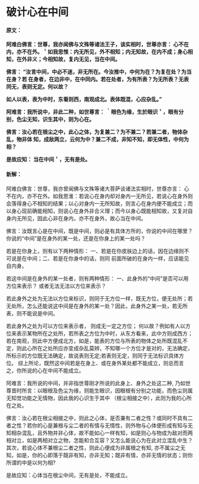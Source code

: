 # 破计心在中间

#### 原文：

**阿难白佛言：世尊，我亦闻佛与文殊等诸法王子，谈实相时，世尊亦言： 心不在内，亦不在外。＇如我思惟：内无所见，外不相知；内无知故，在内不成；身心相知，在外非义；今相知故，复内无见，当在中间。**

**佛言： “汝言中间，中必不迷，非无所在。今汝推中，中何为在？为复在处？为当在身？若
在身者，在边非中，在中同内。若在处者，为有所表？为无所表？无表同无，表则无定。何以故？**

**如人以表，表为中时，东看则西，南观成北。表体既混，心应杂乱。”**

**阿难言：我所说中，非此二种，如世尊言： ｀眼色为缘，生於眼识＇，眼有分别，色尘无知，识生其中，则为心在。**

**佛言：汝心若在根尘之中，此心之体，为复兼二？为不兼二？若兼二者，物体杂乱，物非体
知，成敌两立，云何为中？兼二不成，非知不知，即无体性，中何为相？**

**是故应知： 当在中间＇，无有是处。**

#### 新解：

阿难白佛言：世尊，我亦曾闻佛与文殊等诸大菩萨谈诸法实相时，世尊亦言： 心不在内，亦不在外。如我思淮：若说心在身内却对身内一无所见，若说心在身外则会落得身心不相知的结果；以心对身内一无所知故，则言心在身内便不能成立；而以身心现前确能相知，则说心在身外非合义理；而今以身心既能相知故，又复对自身内无所见，因此心非在身内，亦不在身外，故心当在中间。

佛言：汝既言心是在中间，既是中间，则必是有具体方所的，你说的中间在哪里？你说的“中间”是在身外的某一处，还是在你身上的某一处吗？ 

若是在你身上，则有以下两种情形：
一、若是在你皮肤边上的话，因在边缘则不可说是在中间；二、若是在你身中的话，则同
前面所破的在身内一样，应该能见自内身。


若这中间是在身外的某一处者，则有两种情形：
一、此身外的“中间”是否可以用方位来表示？ 或者无法无法以方位来表示？

若此身外之处为无法以方位来标识，则同于无方位一样，既无方位，便无处所；若无处所，怎么还能说这中间是在身外的某一处？因此，此身外之某一处，若无所表，则不能说是中间。

若此身外之处为可以方位来表示者， 则成无一定之方位； 何以故？例如有人以方位来表示某物所在之处所，若所表之方位为中时，从东方看来，此中方则成西方；若在南观，则此中方便成北方，如是，能表的方位与所表的物体之处所既混乱不定，则此心所在之处所应亦变成杂乱莫辨，不知哪一个方位才是对的，无法确定，所标示的方位既无法确定，故说表则无定;若表则无定，则同于无法标识具体方位。
综上所论，既然这中间若是在身上、或在身外某处都不能成立，则总而言之，你所说的心在中间不能成立。

阿难言：我所说的中间，并非指世尊刚才所说的此身上、身外之处这二种, 乃如世尊昔时所言：以眼根及色尘为缘，则能生眼识，因眼根有分别之功能，而色尘则属无知觉功能之无情物，因此我的心识生于其中 （根尘相接之中），此则为我的心所在之处。

佛言：汝心若在根尘相接之中，则此之心体，是否兼有二者之性？或同时不具有二者之性？若你的心是兼根与尘二者的有情与无情性，则外物与心体便形成有知与无知相杂混乱，且外物并非心体，故不能如心一样有知，如是则心与物成为敌对而两相对立，如是两相对立之物，怎能和合互容？又怎么能说心为在此对立混乱中生？
其次，若说心体不兼根尘二者之性，则此心便成为非属根之有知, 亦不属尘之无知，如是，你的心即落于既非有知，亦非无知；既非有情，亦非无情的状态；则你所谓的中是以何为相?

是故应知：心体当在根尘中间，无有是处，不能成立。


